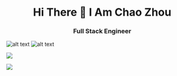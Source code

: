 <h1 align="center">Hi There 👋 I Am Chao Zhou</h1>

<h3 align='center'> Full Stack Engineer</h3>

<div float='left'>

  ![alt text](https://img.shields.io/badge/Canva-%2300C4CC.svg?&style=for-the-badge&logo=Canva&logoColor=white)  ![alt text](https://img.shields.io/badge/Canva-%2300C4CC.svg?&style=for-the-badge&logo=Canva&logoColor=white)

                
<a href='https://medium.com/@Chao.Zhou' target="_blank"><img src='https://img.shields.io/badge/Medium-12100E?style=for-the-badge&logo=medium&logoColor=white' /></a>

<a href='https://www.linkedin.com/in/chao-zhou8/' target='_blank'><img src='https://img.shields.io/badge/LinkedIn-0077B5?style=for-the-badge&logo=linkedin&logoColor=white' /></a>

</div>



<!--
**StudentCZ/StudentCZ** is a ✨ _special_ ✨ repository because its `README.md` (this file) appears on your GitHub profile.

Here are some ideas to get you started:

- 🔭 I’m currently working on ...
- 🌱 I’m currently learning ...
- 👯 I’m looking to collaborate on ...
- 🤔 I’m looking for help with ...
- 💬 Ask me about ...
- 📫 How to reach me: ...
- 😄 Pronouns: ...
- ⚡ Fun fact: ...
-->
